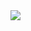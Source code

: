 <img align="right" src="https://github-readme-stats.vercel.app/api?username=kliuj&show_icons=true&icon_color=CE1D2D&text_color=718096&bg_color=ffffff&hide_title=true" />

<!--
**kliuj/kliuj** is a ✨ _special_ ✨ repository because its `README.md` (this file) appears on your GitHub profile.

Here are some ideas to get you started:

- 🔭 I’m currently working on ...
- 🌱 I’m currently learning ...
- 👯 I’m looking to collaborate on ...
- 🤔 I’m looking for help with ...
- 💬 Ask me about ...
- 📫 How to reach me: ...
- 😄 Pronouns: ...
- ⚡ Fun fact: ...
-->
